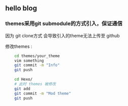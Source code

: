 
## hello blog

### themes采用git submodule的方式引入，保证通信
因为 git clone方式 会导致引入的theme无法上传至 github

修改themes : 
```bash
	cd themes/your_theme
	vim something
	git commit -m "Info"
	git push
	
	cd Hexo/
	# 此时 themes 被修改
	git add
	git commit -m "Mod theme"
	git push
```